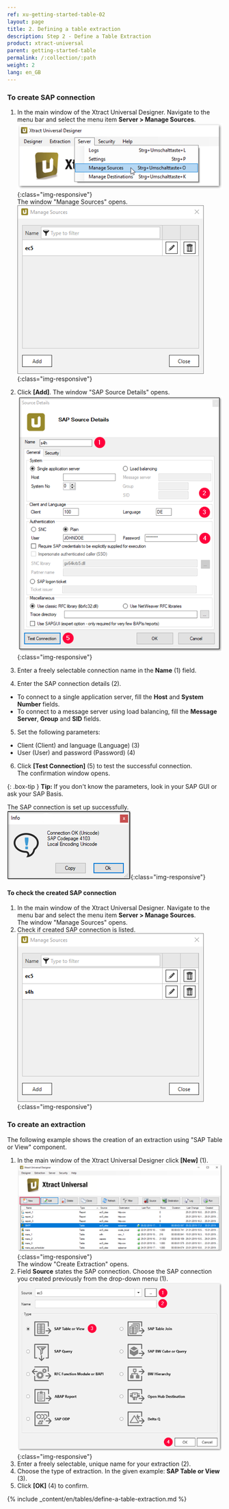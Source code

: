 ```yaml
---
ref: xu-getting-started-table-02
layout: page
title: 2. Defining a table extraction
description: Step 2 - Define a Table Extraction
product: xtract-universal
parent: getting-started-table
permalink: /:collection/:path
weight: 2
lang: en_GB
---
```


### To create SAP connection

1. In the main window of the Xtract Universal Designer. Navigate to the menu bar and select the menu item **Server > Manage Sources**.<br>
![XU-Create-Connection-1](/img/content/server_manage_sources.png){:class="img-responsive"}<br>
The window "Manage Sources" opens. <br>
![XU-Create-Connection-2](/img/content/xu_manage_source.png){:class="img-responsive"}

2. Click **[Add]**. The window "SAP Source Details" opens. <br>
![XU-Create-Connection-3-A](/img/content/xu/sap_source-details.png){:class="img-responsive"}<br>
3. Enter a freely selectable connection name in the **Name** (1) field. 
4. Enter the SAP connection details (2). 
- To connect to a single application server, fill the **Host** and **System Number** fields. <br>
- To connect to a message server using load balancing, fill the **Message Server**, **Group** and **SID** fields. <br>
5. Set the following parameters:
- Client (Client) and language (Language) (3)
- User (User) and password (Password) (4)<br>
6. Click **[Test Connection]** (5) to test the successful connection. <br>
The confirmation window opens. <br>

{: .box-tip }
**Tip:** If you don't know the parameters, look in your SAP GUI or ask your SAP Basis.

The SAP connection is set up successfully.<br>
![XU-Create-Connection-3](/img/content/xu_test_connection.png){:class="img-responsive"} <br>


#### To check the created SAP connection
1. In the main window of the Xtract Universal Designer. Navigate to the menu bar and select the menu item **Server > Manage Sources**.<br>
The window "Manage Sources" opens. <br>
2. Check if created SAP connection is listed.<br>
![XU-Create-Connection-4](/img/content/xu_manage_source_2.png){:class="img-responsive"}


### To create an extraction
The following example shows the creation of an extraction using "SAP Table or View" component.<br>
1. In the main window of the Xtract Universal Designer click **[New]** (1). <br>
![Create-New-Table-Extraction](/img/content/xu_extraction_anlegen.png){:class="img-responsive"}<br>
The window "Create Extraction" opens. <br>
2. Field **Source** states the SAP connection. Choose the SAP connection you created previously from the drop-down menu (1).<br>
![Table_or_View](/img/content/table/table_new_extraction.png){:class="img-responsive"}<br>
3. Enter a freely selectable, unique name for your extraction (2).
4. Choose the type of extraction. In the given example: **SAP Table or View** (3). <br>
5. Click **[OK]** (4) to confirm.

{% include _content/en/tables/define-a-table-extraction.md  %}

